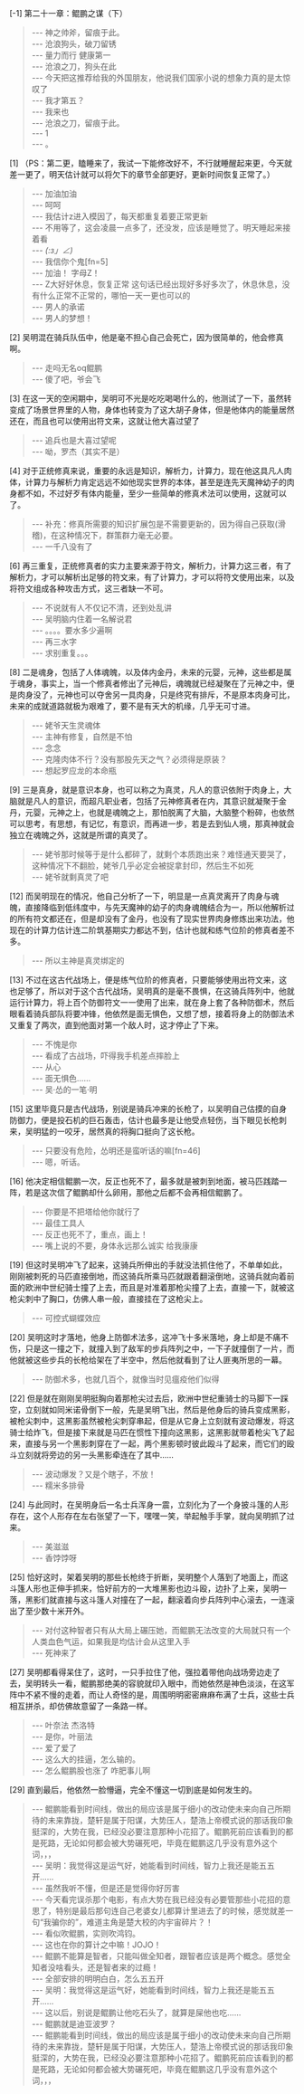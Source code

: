 
[-1] 第二十一章：鲲鹏之谋（下）
>--- 神之帅斧，留痕于此。<br>
>--- 沧浪狗头，破刀留锈<br>
>--- 量力而行 健康第一<br>
>--- 沧浪之刀，狗头在此<br>
>--- 今天把这推荐给我的外国朋友，他说我们国家小说的想象力真的是太惊叹了<br>
>--- 我才第五？<br>
>--- 我来也<br>
>--- 沧浪之刀，留痕于此。<br>
>--- 1<br>
>--- 。<br>

[1] （PS：第二更，瞌睡来了，我试一下能修改好不，不行就睡醒起来更，今天就差一更了，明天估计就可以将欠下的章节全部更好，更新时间恢复正常了。）
>--- 加油加油<br>
>--- 呵呵<br>
>--- 我估计z进入模因了，每天都重复着要正常更新<br>
>--- 不用等了，这会凌晨一点多了，还没发，应该是睡觉了。明天睡起来接着看<br>
>--- _(:з」∠)_<br>
>--- 我信你个鬼[fn=5]<br>
>--- 加油！  字母Z！<br>
>--- Z大好好休息，恢复正常 这句话已经出现好多好多次了，休息休息，没有什么正常不正常的，哪怕一天一更也可以的<br>
>--- 男人的承诺<br>
>--- 男人的梦想！<br>

[2] 吴明混在骑兵队伍中，他是毫不担心自己会死亡，因为很简单的，他会修真啊。
>--- 走吗无名oq鲲鹏<br>
>--- 傻了吧，爷会飞<br>

[3] 在这一天的空闲期中，吴明可不光是吃吃喝喝什么的，他测试了一下，虽然转变成了场景世界里的人物，身体也转变为了这大胡子身体，但是他体内的能量居然还在，而且也可以使用出符文来，这就让他大喜过望了
>--- 追兵也是大喜过望呢<br>
>--- 呦，罗杰（其实不是）<br>

[4] 对于正统修真来说，重要的永远是知识，解析力，计算力，现在他这具凡人肉体，计算力与解析力肯定远远不如他现实世界的本体，甚至是连先天魔神幼子的肉身都不如，不过好歹有体内能量，至少一些简单的修真术法可以使用，这就可以了。
>--- 补充：修真所需要的知识扩展包是不需要更新的，因为得自己获取(滑稽)，在这种情况下，群策群力毫无必要。<br>
>--- 一千八没有了<br>

[6] 再三重复，正统修真者的实力主要来源于符文，解析力，计算力这三者，有了解析力，才可以解析出足够的符文来，有了计算力，才可以将符文使用出来，以及将符文组成各种攻击方式，这三者缺一不可。
>--- 不说就有人不仅记不清，还到处乱讲<br>
>--- 吴明脑内住着一名解说君<br>
>--- 。。。。要水多少遍啊<br>
>--- 再三水字<br>
>--- 求别重复。。。<br>

[8] 二是魂身，包括了人体魂魄，以及体内金丹，未来的元婴，元神，这些都是属于魂身，事实上，当一个修真者修出了元神后，魂魄就已经凝聚在了元神之中，便是肉身没了，元神也可以夺舍另一具肉身，只是终究有排斥，不是原本肉身可比，未来的成就道路就极为艰难了，要不是有天大的机缘，几乎无可寸进。
>--- 姥爷天生灵魂体<br>
>--- 主神有修复，自然是不怕<br>
>--- 念念<br>
>--- 克隆肉体不行？没有那股先天之气？必须得是原装？<br>
>--- 想起罗应龙的本命瓶<br>

[9] 三是真身，就是意识本身，也可以称之为真灵，凡人的意识依附于肉身上，大脑就是凡人的意识，而超凡职业者，包括了元神修真者在内，其意识就凝聚于金丹，元婴，元神之上，也就是魂魄之上，那怕脱离了大脑，大脑整个粉碎，也依然可以思考，有思想，有记忆，有意识，而再进一步，若是去到仙人境，那真神就会独立在魂魄之外，这就是所谓的真灵了。
>--- 姥爷那时候等于是什么都碎了，就剩个本质跑出来？难怪通天要哭了，这种情况下不翻脸，姥爷几乎必定会被捉拿封印，然后生不如死<br>
>--- 姥爷就剩真灵了吧<br>

[12] 而吴明现在的情况，他自己分析了一下，明显是一点真灵离开了肉身与魂魄，直接降临到低纬度中，与先天魔神的幼子的肉身魂魄结合为一，所以他解析过的所有符文都还在，但是却没有了金丹，也没有了现实世界肉身修炼出来功法，他现在的计算力估计连二阶筑基期实力都达不到，估计也就和练气位阶的修真者差不多。
>--- 所以主神是真灵绑定的<br>

[13] 不过在这古代战场上，便是练气位阶的修真者，只要能够使用出符文来，这也足够了，所以对于这个古代战场，吴明真的是毫不畏惧，在这骑兵阵列中，他就运行计算力，将上百个防御符文一一使用了出来，就在身上套了各种防御术，然后眼看着骑兵部队将要冲锋，他依然是面无惧色，又想了想，接着将身上的防御法术又重复了两次，直到他面对第一个敌人时，这才停止了下来。
>--- 不愧是你<br>
>--- 看成了古战场，吓得我手机差点摔脸上<br>
>--- 从心<br>
>--- 面无惧色……<br>
>--- 吴·怂的一笔·明<br>

[15] 这里毕竟只是古代战场，别说是骑兵冲来的长枪了，以吴明自己估摸的自身防御力，便是投石机的巨石轰击，估计也最多是让他受点轻伤，当下眼见长枪刺来，吴明猛的一咬牙，居然真的将胸口挺向了这长枪。
>--- 只要没有危险，怂明还是蛮听话的嘛[fn=46]<br>
>--- 嗯，听话。<br>

[16] 他决定相信鲲鹏一次，反正也死不了，最多就是被刺到地面，被马匹践踏一阵，若是这次信了鲲鹏却什么卵用，那他之后都不会再相信鲲鹏了。
>--- 你要是不把塔给他你就行了<br>
>--- 最佳工具人<br>
>--- 反正也死不了，重点，画上！<br>
>--- 嘴上说的不要，身体永远那么诚实 给我康康<br>

[19] 但这时吴明冲飞了起来，这骑兵所伸出的手就没法抓住他了，不单单如此，刚刚被刺死的马匹直接倒地，而这骑兵所乘马匹就跟着翻滚倒地，这骑兵就向着前面的欧洲中世纪骑士撞了上去，而且是对准着那枪尖撞了上去，直接一下，就被这枪尖刺中了胸口，仿佛人串一般，直接挂在了这枪尖上。
>--- 可控式蝴蝶效应<br>

[20] 吴明这时才落地，他身上防御术法多，这冲飞十多米落地，身上却是不痛不伤，只是这一撞之下，就撞入到了敌军的步兵阵列之中，一下子就撞倒了一片，而他就被这些步兵的长枪给架在了半空中，然后他就看到了让人匪夷所思的一幕。
>--- 防御术多，也就几百个，就像当时见瘟疫他们似得<br>

[22] 但是就在刚刚吴明挺胸向着那枪尖过去后，欧洲中世纪重骑士的马脚下一踩空，立刻就如同米诺骨倒下一般，先是吴明飞出，然后是他身后的骑兵变成黑影，被枪尖刺中，这黑影虽然被枪尖刺穿串起，但是从它身上立刻就有波动爆发，将这骑士给炸飞，但是接下来就是马匹在惯性下撞向这黑影，这黑影就带着枪尖飞了起来，直接与另一个黑影刺穿在了一起，两个黑影顿时彼此殴斗了起来，而它们的殴斗立刻就将旁边的另一头黑影牵连在了其中……
>--- 波动爆发？又是个瞎子，不放！<br>
>--- 糯米多排骨<br>

[24] 与此同时，在吴明身后一名士兵浑身一震，立刻化为了一个身披斗篷的人形存在，这个人形存在左右张望了一下，嘿嘿一笑，举起触手手掌，就向吴明抓了过来。
>--- 美滋滋<br>
>--- 香饽饽呀<br>

[25] 恰好这时，架着吴明的那些长枪终于折断，吴明整个人落到了地面上，而这斗篷人形也正伸手抓来，恰好前方的一大堆黑影也边斗殴，边扑了上来，吴明一落，黑影们就直接与这斗篷人对撞在了一起，翻滚着向步兵阵列中心滚去，一连滚出了至少数十米开外。
>--- 对付这种智者只有从大局上碾压她，而鲲鹏无法改变的大局就只有一个人类血色气运，如果我是均估计会从这里入手<br>
>--- 死神来了<br>

[27] 吴明都看得呆住了，这时，一只手拉住了他，强拉着带他向战场旁边走了去，吴明转头一看，鲲鹏那绝美的容貌就印入眼中，而她依然是神色淡淡，在这军阵中不紧不慢的走着，而让人奇怪的是，周围明明密密麻麻布满了士兵，这些士兵相互拼杀，却仿佛故意留了一条路一样。
>--- 叶奈法 杰洛特<br>
>--- 是你，叶丽法<br>
>--- 爱了爱了<br>
>--- 这么大的挂逼，怎么输的。<br>
>--- 怎么鲲鹏股也涨了 咋肥事儿啊<br>

[29] 直到最后，他依然一脸懵逼，完全不懂这一切到底是如何发生的。
>--- 鲲鹏能看到时间线，做出的局应该是属于细小的改动使未来向自己所期待的未来靠拢，楚轩是属于阳谋，大势压人，楚浩上帝模式说的那话我印象挺深的，大势在我，已经没必要注意那种小花招了。鲲鹏死前应该看到的都是死路，无论如何都会被大势碾死吧，毕竟在鲲鹏这几乎没有意外这个词，，，<br>
>--- 吴明：我觉得这是运气好，她能看到时间线，智力上我还是能五五开......<br>
>--- 虽然我听不懂，但是还是觉得你好厉害<br>
>--- 今天看完误杀那个电影，有点大势在我已经没有必要管那些小花招的意思了，特别是最后那句连自己老婆女儿都算计里进去了的时候，感觉就差一句“我骗你的”，难道主角是楚大校的内宇宙碎片？！<br>
>--- 看似吹鲲鹏，实则吹鸿钧。<br>
>--- 这也在你的算计之中嘛！JOJO！<br>
>--- 鲲鹏不能算是智者，只能叫做全知者，跟智者应该是两个概念。感觉全知者没啥看头，还是智者来的过瘾！<br>
>--- 全部安排的明明白白，怎么五五开<br>
>--- 吴明：我觉得这是运气好，她能看到时间线，智力上我还是能五五开......<br>
>--- 这以后，别说是鲲鹏让他吃石头了，就算是屎他也吃……<br>
>--- 鲲鹏就是迪亚波罗？<br>
>--- 鲲鹏能看到时间线，做出的局应该是属于细小的改动使未来向自己所期待的未来靠拢，楚轩是属于阳谋，大势压人，楚浩上帝模式说的那话我印象挺深的，大势在我，已经没必要注意那种小花招了。鲲鹏死前应该看到的都是死路，无论如何都会被大势碾死吧，毕竟在鲲鹏这几乎没有意外这个词，，，<br>
